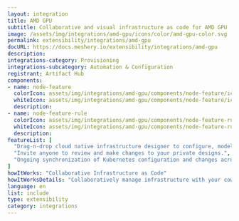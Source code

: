 ```yaml
---
layout: integration
title: AMD GPU
subtitle: Collaborative and visual infrastructure as code for AMD GPU
image: /assets/img/integrations/amd-gpu/icons/color/amd-gpu-color.svg
permalink: extensibility/integrations/amd-gpu
docURL: https://docs.meshery.io/extensibility/integrations/amd-gpu
description: 
integrations-category: Provisioning
integrations-subcategory: Automation & Configuration
registrant: Artifact Hub
components: 
- name: node-feature
  colorIcon: assets/img/integrations/amd-gpu/components/node-feature/icons/color/node-feature-color.svg
  whiteIcon: assets/img/integrations/amd-gpu/components/node-feature/icons/white/node-feature-white.svg
  description: 
- name: node-feature-rule
  colorIcon: assets/img/integrations/amd-gpu/components/node-feature-rule/icons/color/node-feature-rule-color.svg
  whiteIcon: assets/img/integrations/amd-gpu/components/node-feature-rule/icons/white/node-feature-rule-white.svg
  description: 
featureList: [
  "Drag-n-drop cloud native infrastructure designer to configure, model, and deploy your workloads.",
  "Invite anyone to review and make changes to your private designs.",
  "Ongoing synchronization of Kubernetes configuration and changes across any number of clusters."
]
howItWorks: "Collaborative Infrastructure as Code"
howItWorksDetails: "Collaboratively manage infrastructure with your coworkers synchronously sharing the same designs."
language: en
list: include
type: extensibility
category: integrations
---
```


